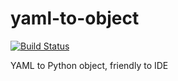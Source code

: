 # yaml-to-object

[![Build Status](https://travis-ci.com/FebruaryBreeze/yaml-to-object.svg?branch=master)](https://travis-ci.com/FebruaryBreeze/yaml-to-object)

YAML to Python object, friendly to IDE
